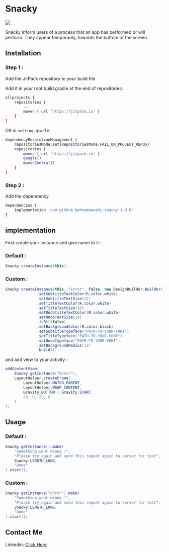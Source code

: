 # Snacky

[![](https://jitpack.io/v/behnamnasehi/snacky.svg)](https://jitpack.io/#behnamnasehi/snacky)

Snacky inform users of a process that an app has performed or will perform. They appear temporarily, towards the bottom of the screen

## Installation

### Step 1 :

Add the JitPack repository to your build file 

Add it in your root build.gradle at the end of repositories:

```bash
allprojects {
	repositories {
		...
		maven { url 'https://jitpack.io' }
	}
}
```

OR in ```setting.gradle```:
```bash
dependencyResolutionManagement {
    repositoriesMode.set(RepositoriesMode.FAIL_ON_PROJECT_REPOS)
    repositories {
        maven { url 'https://jitpack.io' }
        google()
        mavenCentral()
    }
}
```
### Step 2 :

Add the dependency

```bash
dependencies {
	implementation 'com.github.behnamnasehi:snacky:1.0.0'
}
```

## implementation
First create your instance and give name to it :

### Default :
```java
Snacky.createInstance(this);
```

### Custom :
```java
Snacky.createInstance(this, "Error", false, new DesignBuilder.Builder()
              .setSubtitleTextColor(R.color.white)
              .setSubtitleTextSize(12)
              .setTitleTextColor(R.color.white)
              .setTitleTextSize(16)
              .setUndoTitleTextColor(R.color.white)
              .setUndoTextSize(14)
              .isRtl(false)
              .setBackgroundColor(R.color.black)
              .setSubtitleTypeface("PATH-TO-YOUR-FONT")
              .setTitleTypeface("PATH-TO-YOUR-FONT")
              .setUndoTypeface("PATH-TO-YOUR-FONT")
              .setBackgroundRadius(12)
              .build());
```

and add view to your activity :

```java
addContentView(
	Snacky.getInstance("Error"),
	LayoutHelper.createFrame(
		LayoutHelper.MATCH_PARENT,
		LayoutHelper.WRAP_CONTENT,
		Gravity.BOTTOM | Gravity.START,
		20, 0, 20, 8
	)
);
```

## Usage


### Default :
```java
Snacky.getInstance().make(
	"Something went wrong !",
	"Please try again and send this requet again to server for test",
	Snacky.LENGTH_LONG,
	"Done"
).start();
```

### Custom :
```java
Snacky.getInstance("Error").make(
	"Something went wrong !",
	"Please try again and send this requet again to server for test",
	Snacky.LENGTH_LONG,
	"Done"
).start();
```

## Contact Me 

Linkedin: [Click Here](https://www.linkedin.com/in/behnamnasehi/)
